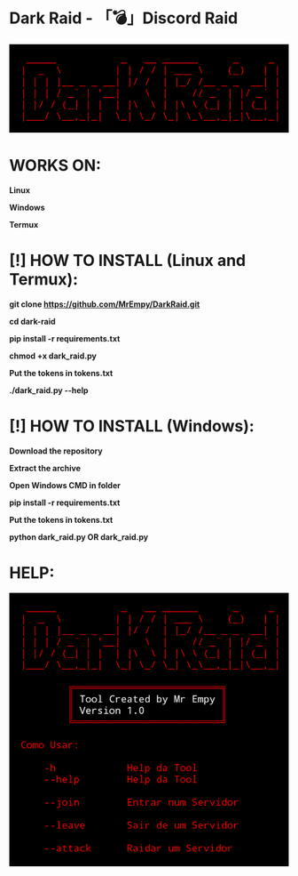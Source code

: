 # Dark Raid - 「💣」Discord Raid


![](image-2.png)

# WORKS ON:

**Linux**

**Windows**

**Termux**

# [!] HOW TO INSTALL (Linux and Termux):

**git clone https://github.com/MrEmpy/DarkRaid.git**

**cd dark-raid**

**pip install -r requirements.txt**

**chmod +x dark_raid.py**

**Put the tokens in tokens.txt**

**./dark_raid.py --help**

# [!] HOW TO INSTALL (Windows):

**Download the repository**

**Extract the archive**

**Open Windows CMD in folder**

**pip install -r requirements.txt**

**Put the tokens in tokens.txt**

**python dark_raid.py OR dark_raid.py**

# HELP:

![](image.png)
